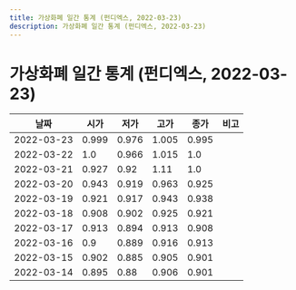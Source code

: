 ```yaml
---
title: 가상화폐 일간 통계 (펀디엑스, 2022-03-23)
description: 가상화폐 일간 통계 (펀디엑스, 2022-03-23)
---
```


가상화폐 일간 통계 (펀디엑스, 2022-03-23)
===

|날짜|시가|저가|고가|종가|비고|
|--|--|--|--|--|--|
|2022-03-23|0.999|0.976|1.005|0.995|    |
|2022-03-22|1.0|0.966|1.015|1.0|    |
|2022-03-21|0.927|0.92|1.11|1.0|    |
|2022-03-20|0.943|0.919|0.963|0.925|    |
|2022-03-19|0.921|0.917|0.943|0.938|    |
|2022-03-18|0.908|0.902|0.925|0.921|    |
|2022-03-17|0.913|0.894|0.913|0.908|    |
|2022-03-16|0.9|0.889|0.916|0.913|    |
|2022-03-15|0.902|0.885|0.905|0.901|    |
|2022-03-14|0.895|0.88|0.906|0.901|    |
